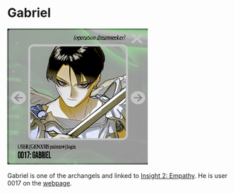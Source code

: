 # Gabriel

![img.png](Resources/gabriel/gabriel.png)

Gabriel is one of the archangels and linked to [Insight 2: Empathy](insight2-empathy). 
He is user 0017 on the [webpage](./webpage).